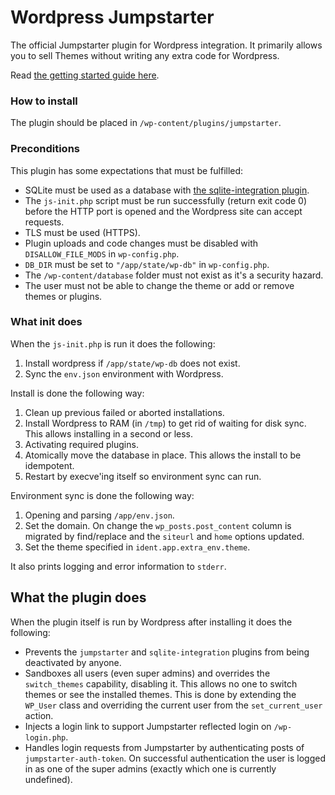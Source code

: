 Wordpress Jumpstarter
=====================

The official Jumpstarter plugin for Wordpress integration. It primarily allows you to sell Themes without writing any extra code for Wordpress.

Read [the getting started guide here](https://github.com/jumpstarter-io/help/wiki/Getting-Started:-PHP-&-Wordpress).

### How to install

The plugin should be placed in `/wp-content/plugins/jumpstarter`.

### Preconditions

This plugin has some expectations that must be fulfilled:

* SQLite must be used as a database with [the sqlite-integration plugin](https://wordpress.org/plugins/sqlite-integration/).
* The `js-init.php` script must be run successfully (return exit code 0) before the HTTP port is opened and the Wordpress site can accept requests.
* TLS must be used (HTTPS).
* Plugin uploads and code changes must be disabled with `DISALLOW_FILE_MODS` in `wp-config.php`.
* `DB_DIR` must be set to `"/app/state/wp-db"` in `wp-config.php`.
* The `/wp-content/database` folder must not exist as it's a security hazard.
* The user must not be able to change the theme or add or remove themes or plugins.

### What init does

When the `js-init.php` is run it does the following:

1. Install wordpress if `/app/state/wp-db` does not exist.
2. Sync the `env.json` environment with Wordpress.

Install is done the following way:

1. Clean up previous failed or aborted installations.
2. Install Wordpress to RAM (in `/tmp`) to get rid of waiting for disk sync.
   This allows installing in a second or less.
3. Activating required plugins.
4. Atomically move the database in place.
   This allows the install to be idempotent.
5. Restart by execve'ing itself so environment sync can run.

Environment sync is done the following way:

1. Opening and parsing `/app/env.json`.
2. Set the domain. On change the `wp_posts.post_content` column is migrated by find/replace and the `siteurl` and `home` options updated.
3. Set the theme specified in `ident.app.extra_env.theme`.

It also prints logging and error information to `stderr`.

## What the plugin does

When the plugin itself is run by Wordpress after installing it does the following:

- Prevents the `jumpstarter` and `sqlite-integration` plugins from being deactivated by anyone.
- Sandboxes all users (even super admins) and overrides the `switch_themes` capability, disabling it. This allows no one to switch themes or see the installed themes. This is done by extending the `WP_User` class and overriding the current user from the `set_current_user` action.
- Injects a login link to support Jumpstarter reflected login on `/wp-login.php`.
- Handles login requests from Jumpstarter by authenticating posts of `jumpstarter-auth-token`. On successful authentication the user is logged in as one of the super admins (exactly which one is currently undefined).
